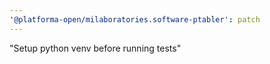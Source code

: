 ```yaml
---
'@platforma-open/milaboratories.software-ptabler': patch
---
```


"Setup python venv before running tests"
